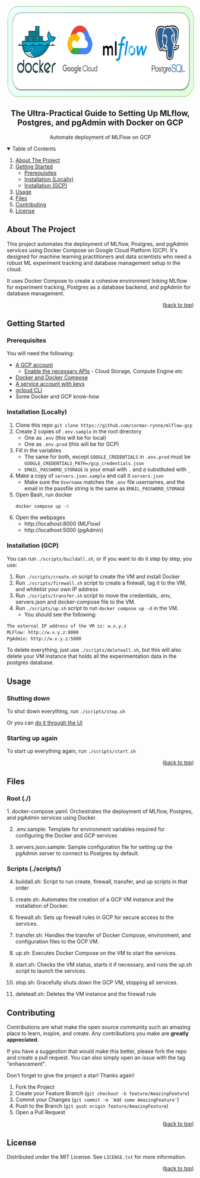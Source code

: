 <!-- Improved compatibility of back to top link: See: https://github.com/othneildrew/Best-README-Template/pull/73 -->
<a name="readme-top"></a>

<!-- PROJECT LOGO -->
<br />
<div align="center">
  <a>
    <img src="images/logo.png" alt="Logo" width="724" height="243">
  </a>

<h2 align="center">The Ultra-Practical Guide to Setting Up MLflow, Postgres, and pgAdmin with Docker on GCP</h2>

  <p align="center">
    Automate deployment of MLFlow on GCP

</div>



<!-- TABLE OF CONTENTS -->
<details open>
  <summary>Table of Contents</summary>
  <ol>
    <li>
      <a href="#about-the-project">About The Project</a>
    </li>
    <li>
      <a href="#getting-started">Getting Started</a>
      <ul>
        <li><a href="#prerequisites">Prerequisites</a></li>
        <li><a href="#installation">Installation (Locally)</a></li>
        <li><a href="#installation">Installation (GCP)</a></li>
      </ul>
    </li>
    <li><a href="#usage">Usage</a></li>
    <li><a href="#files">Files</a></li>
    <li><a href="#contributing">Contributing</a></li>
    <li><a href="#license">License</a></li>
  </ol>
</details>



<!-- ABOUT THE PROJECT -->
## About The Project

This project automates the deployment of MLflow, Postgres, and pgAdmin services using Docker Compose on Google Cloud 
Platform (GCP). It's designed for machine learning practitioners and data scientists who need a robust ML experiment 
tracking and database management setup in the cloud.

<p>It uses Docker Compose to create a cohesive environment linking MLflow for experiment tracking, Postgres as a database 
backend, and pgAdmin for database management.</p>

<p align="right">(<a href="#readme-top">back to top</a>)</p>



<!-- GETTING STARTED -->
## Getting Started


### Prerequisites

You will need the following:
* [A GCP account](https://www.geeksforgeeks.org/how-to-create-a-free-tier-account-on-gcp/)
  * [Enable the necessary APIs](https://cloud.google.com/endpoints/docs/openapi/enable-api) - Cloud Storage, Compute 
  Engine etc
* [Docker and Docker Compose](https://docs.docker.com/engine/install/)
* [A service account with keys](https://cloud.google.com/iam/docs/keys-create-delete)
* [gcloud CLI](https://cloud.google.com/sdk/docs/install)
* Some Docker and GCP know-how


### Installation (Locally)
1. Clone this repo `git clone https://github.com/cormac-rynne/mlflow-gcp`
2. Create 2 copies of `.env.sample` in the root directory
   * One as `.env` (this will be for local) 
   * One as `.env.prod` (this will be for GCP)
3. Fill in the variables
   * The same for both, except `GOOGLE_CREDENTIALS` in `.env.prod` must be
   `GOOGLE_CREDENTIALS_PATH=/gcp_credentials.json`
   * `EMAIL_PASSWORD_STORAGE` is your email with `.` and `@` substituted 
   with `_`
4. Make a copy of `servers.json.sample` and call it `servers.json`
   * Make sure the `Username` matches the `.env` file usernames, and the email
   in the passfile string is the same as `EMAIL_PASSWORD_STORAGE`
5. Open Bash, run docker
   ```sh
   docker compose up -d
   ```
6. Open the webpages
   * http://localhost:8000 (MLFlow)
   * http://localhost:5000 (pgAdmin)


### Installation (GCP)
You can run `./scripts/buildall.sh`, or if you want to do it step by step, you use:
1. Run `./scripts/create.sh` script to create the VM and install Docker
2. Run `./scripts/firewall.sh` script to create a firewall, tag it to the VM, and 
whitelist your own IP address
3. Run `./scripts/transfer.sh` script to move the credentials, .env, servers.json and docker-compose file to the VM.
4. Run `./scripts/up.sh` script to run `docker compose up -d` in the VM.
   * You should see the following: 
```sh
The external IP address of the VM is: w.x.y.z
MLFlow: http://w.x.y.z:8000
PgAdmin: http://w.x.y.z:5000
```

To delete everything, just use `./scripts/deleteall.sh`, but this will also delete your
VM instance that holds all the experimentation data in the postgres database.



<!-- USAGE EXAMPLES -->
## Usage
<h3> Shutting down </h3>

To shut down everything, run `./scripts/stop.sh`

Or you can [do it through the UI](https://cloud.google.com/compute/docs/instances/stop-start-instance#:~:text=To%20stop%20a%20VM%2C%20use,or%20the%20Compute%20Engine%20API.&text=In%20the%20Google%20Cloud%20console%2C%20go%20to%20the%20VM%20instances%20page.&text=Select%20one%20or%20more%20VMs,Click%20Stop.)

<h3> Starting up again </h3>

To start up everything again, run `./scripts/start.sh`

<p align="right">(<a href="#readme-top">back to top</a>)</p>

## Files
<h3>Root (./)</h3>
1. docker-compose.yaml: Orchestrates the deployment of MLflow, Postgres, and pgAdmin services using Docker.

2. .env.sample: Template for environment variables required for configuring the Docker and GCP services

3. servers.json.sample: Sample configuration file for setting up the pgAdmin server to connect to Postgres by default.

<h3>Scripts (./scripts/)</h3>

4. buildall.sh: Script to run create, firewall, transfer, and up scripts in that order

5. create.sh: Automates the creation of a GCP VM instance and the installation of Docker.

6. firewall.sh: Sets up firewall rules in GCP for secure access to the services.

7. transfer.sh: Handles the transfer of Docker Compose, environment, and configuration files to the GCP VM.

8. up.sh: Executes Docker Compose on the VM to start the services.

9. start.sh: Checks the VM status, starts it if necessary, and runs the up.sh script to launch the services.

10. stop.sh: Gracefully shuts down the GCP VM, stopping all services.
11. deleteall.sh: Deletes the VM instance and the firewall rule


<!-- CONTRIBUTING -->
## Contributing

Contributions are what make the open source community such an amazing place to learn, inspire, and create. 
Any contributions you make are **greatly appreciated**.

If you have a suggestion that would make this better, please fork the repo and create a pull request. You can 
also simply open an issue with the tag "enhancement".

Don't forget to give the project a star! Thanks again!

1. Fork the Project
2. Create your Feature Branch (`git checkout -b feature/AmazingFeature`)
3. Commit your Changes (`git commit -m 'Add some AmazingFeature'`)
4. Push to the Branch (`git push origin feature/AmazingFeature`)
5. Open a Pull Request

<p align="right">(<a href="#readme-top">back to top</a>)</p>



<!-- LICENSE -->
## License

Distributed under the MIT License. See `LICENSE.txt` for more information.

<p align="right">(<a href="#readme-top">back to top</a>)</p>
